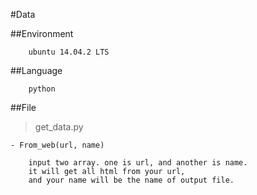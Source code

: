 #Data

##Environment

```
	ubuntu 14.04.2 LTS
```

##Language

```
	python
```

##File

> get_data.py

```
- From_web(url, name)

	input two array. one is url, and another is name.
	it will get all html from your url,
	and your name will be the name of output file.
```
